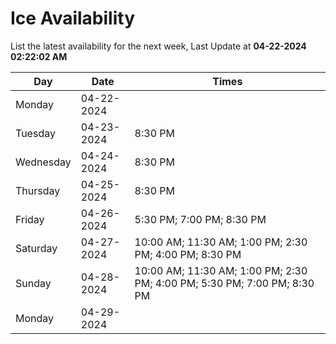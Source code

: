 # Ice Availability

List the latest availability for the next week, Last Update at **04-22-2024 02:22:02 AM**

| Day         | Date        | Times       |
| ----------- | ----------- | ----------- |
|Monday|04-22-2024||
|Tuesday|04-23-2024|8:30 PM|
|Wednesday|04-24-2024|8:30 PM|
|Thursday|04-25-2024|8:30 PM|
|Friday|04-26-2024|5:30 PM; 7:00 PM; 8:30 PM|
|Saturday|04-27-2024|10:00 AM; 11:30 AM; 1:00 PM; 2:30 PM; 4:00 PM; 8:30 PM|
|Sunday|04-28-2024|10:00 AM; 11:30 AM; 1:00 PM; 2:30 PM; 4:00 PM; 5:30 PM; 7:00 PM; 8:30 PM|
|Monday|04-29-2024||
